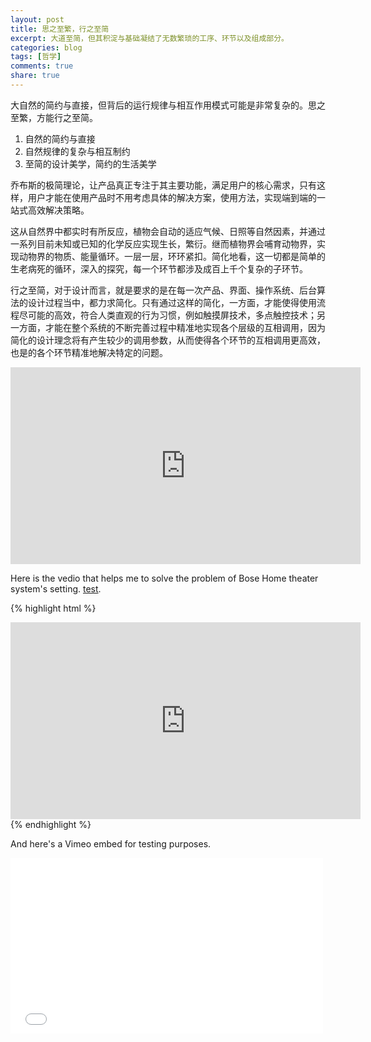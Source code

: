 ```yaml
---
layout: post
title: 思之至繁，行之至简
excerpt: 大道至简，但其积淀与基础凝结了无数繁琐的工序、环节以及组成部分。
categories: blog
tags: [哲学]
comments: true
share: true
---
```


大自然的简约与直接，但背后的运行规律与相互作用模式可能是非常复杂的。思之至繁，方能行之至简。

1. 自然的简约与直接
2. 自然规律的复杂与相互制约
3. 至简的设计美学，简约的生活美学

乔布斯的极简理论，让产品真正专注于其主要功能，满足用户的核心需求，只有这样，用户才能在使用产品时不用考虑具体的解决方案，使用方法，实现端到端的一站式高效解决策略。

这从自然界中都实时有所反应，植物会自动的适应气候、日照等自然因素，并通过一系列目前未知或已知的化学反应实现生长，繁衍。继而植物界会哺育动物界，实现动物界的物质、能量循环。一层一层，环环紧扣。简化地看，这一切都是简单的生老病死的循环，深入的探究，每一个环节都涉及成百上千个复杂的子环节。

行之至简，对于设计而言，就是要求的是在每一次产品、界面、操作系统、后台算法的设计过程当中，都力求简化。只有通过这样的简化，一方面，才能使得使用流程尽可能的高效，符合人类直观的行为习惯，例如触摸屏技术，多点触控技术；另一方面，才能在整个系统的不断完善过程中精准地实现各个层级的互相调用，因为简化的设计理念将有产生较少的调用参数，从而使得各个环节的互相调用更高效，也是的各个环节精准地解决特定的问题。

<iframe width="560" height="315" src="https://www.youtube.com/watch?v=NPZyH05hvwE&feature=youtu.be" frameborder="0"> </iframe>

Here is the vedio that helps me to solve the problem of Bose Home theater system's setting. [test](https://www.youtube.com/watch?v=NPZyH05hvwE&feature=youtu.be).

{% highlight html %}
<iframe width="560" height="315" src="https://www.youtube.com/watch?v=NPZyH05hvwE&feature=youtu.be" frameborder="0"> </iframe>
{% endhighlight %}

And here's a Vimeo embed for testing purposes.

<iframe src="//player.vimeo.com/video/98146708?title=0&amp;byline=0" width="500" height="281" frameborder="0"> </iframe>